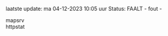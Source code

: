 laatste update: 
ma 04-12-2023 10:05   uur 
Status: FAALT - fout - 
<div class="service R">mapsrv</div><div class="service G">httpstat</div>